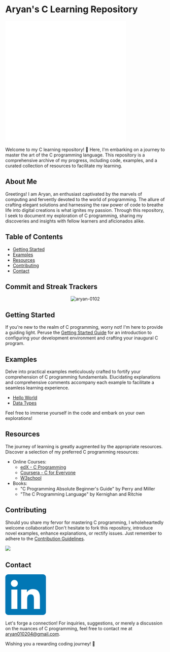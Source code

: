 # Aryan's C Learning Repository
<img src='Assets/238200622-e0d299f2-767c-4c21-bd49-90f2a19f1a78.gif'>

Welcome to my C learning repository! 🚀 Here, I'm embarking on a journey to master the art of the C programming language. This repository is a comprehensive archive of my progress, including code, examples, and a curated collection of resources to facilitate my learning.

## About Me

Greetings! I am Aryan, an enthusiast captivated by the marvels of computing and fervently devoted to the world of programming. The allure of crafting elegant solutions and harnessing the raw power of code to breathe life into digital creations is what ignites my passion. Through this repository, I seek to document my exploration of C programming, sharing my discoveries and insights with fellow learners and aficionados alike.

## Table of Contents

- [Getting Started](#getting-started)
- [Examples](#examples)
- [Resources](#resources)
- [Contributing](#contributing)
- [Contact](#contact)

## Commit and Streak Trackers

<div align="center">

  <p><img src="https://github-readme-streak-stats.herokuapp.com/?user=aryan-0102&" alt="aryan-0102" /></p>
</div>


## Getting Started

If you're new to the realm of C programming, worry not! I'm here to provide a guiding light. Peruse the [Getting Started Guide](getting_started.md) for an introduction to configuring your development environment and crafting your inaugural C program.

## Examples

Delve into practical examples meticulously crafted to fortify your comprehension of C programming fundamentals. Elucidating explanations and comprehensive comments accompany each example to facilitate a seamless learning experience.

- [Hello World](https://github.com/aryan-0102/Learning_C/blob/main/Programs/1_Helloworld.c)
- [Data Types](https://github.com/aryan-0102/Learning_C/blob/main/Programs/2_Data_Types.c)
  

Feel free to immerse yourself in the code and embark on your own explorations!

## Resources

The journey of learning is greatly augmented by the appropriate resources. Discover a selection of my preferred C programming resources:

- Online Courses:
  - [edX - C Programming](https://www.edx.org/learn/c-programming)
  - [Coursera - C for Everyone](https://www.coursera.org/specializations/c-for-everyone)
  - [W3school ](https://www.w3schools.com/c/index.php)
- Books:
  - "C Programming Absolute Beginner's Guide" by Perry and Miller
  - "The C Programming Language" by Kernighan and Ritchie

## Contributing

Should you share my fervor for mastering C programming, I wholeheartedly welcome collaboration! Don't hesitate to fork this repository, introduce novel examples, enhance explanations, or rectify issues. Just remember to adhere to the [Contribution Guidelines](Contribution.md).

![](https://quotes-github-readme.vercel.app/api?type=horizontal&theme=radical)

## Contact
[![LinkedIn](https://github.com/aryan-0102/Learning_C/blob/main/Assets/linkedin-icon.svg)](https://www.linkedin.com/in/aryan-dhasmana-962967220/)

Let's forge a connection! For inquiries, suggestions, or merely a discussion on the nuances of C programming, feel free to contact me at aryan010204@gmail.com.

Wishing you a rewarding coding journey! 🎉